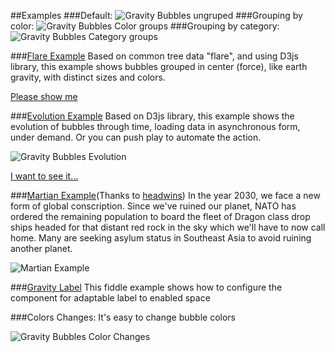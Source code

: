 ##Examples
###Default:
![Gravity Bubbles ungruped](http://rawgit.com/lflores/gravity-bubbles/master/src/images/gravity-bubbles-default.png)
###Grouping by color:
![Gravity Bubbles Color groups](http://rawgit.com/lflores/gravity-bubbles/master/src/images/gravity-bubbles-group-color.png)
###Grouping by category:
![Gravity Bubbles Category groups](http://rawgit.com/lflores/gravity-bubbles/master/src/images/gravity-bubbles-group-category.png)

###[Flare Example](http://lflores.github.com/flare/)
Based on common tree data "flare", and using D3js library, this example shows bubbles grouped in center (force), like earth gravity, with distinct sizes and colors.

[Please show me](http://lflores.github.com/flare/)

###[Evolution Example](http://lflores.github.com/evolution/)
Based on D3js library, this example shows the evolution of bubbles through time, loading data in asynchronous form, under demand. Or you can push play to automate the action.

![Gravity Bubbles Evolution](http://rawgit.com/lflores/gravity-bubbles/master/src/images/gravity-bubbles-timeline.gif)

[I want to see it...](http://lflores.github.com/evolution/)

###[Martian Example](http://lflores.github.com/martian/)(Thanks to [headwins](https://github.com/headwinds))
In the year 2030, we face a new form of global conscription. Since we've ruined our planet, NATO has ordered the remaining population to board the fleet of Dragon class drop ships headed for that distant red rock in the sky which we'll have to now call home. Many are seeking asylum status in Southeast Asia to avoid ruining another planet.

![Martian Example](http://rawgit.com/lflores/gravity-bubbles/master/src/images/gravity-bubbles-martian.gif)


###[Gravity Label](http://jsfiddle.net/6cLpuL7j/)
This fiddle example shows how to configure the component for adaptable label to enabled space

###Colors Changes:
It's easy to change bubble colors

![Gravity Bubbles Color Changes](http://rawgit.com/lflores/gravity-bubbles/master/src/images/gravity-bubbles-color-change.gif)